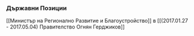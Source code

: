 ### Държавни Позиции
[[Министър на Регионално Развитие и Благоустройство]] в [[(2017.01.27 - 2017.05.04) Правителство Огнян Герджиков]]